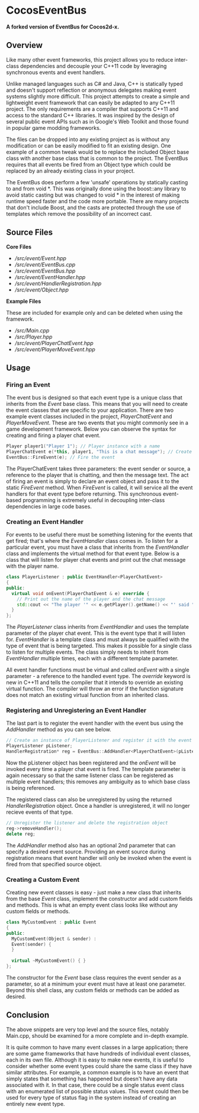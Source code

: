 # CocosEventBus

**A forked version of EventBus for Cocos2d-x.**

## Overview
Like many other event frameworks, this project allows you to reduce inter-class dependencies and decouple your C++11 code by leveraging synchronous events and event handlers.

Unlike managed languages such as C# and Java, C++ is statically typed and doesn't support reflection or anonymous delegates making event systems slightly more difficult. This project attempts to create a simple and lightweight event framework that can easily be adapted to any C++11 project. The only requirements are a compiler that supports C++11 and access to the standard C++ libraries. It was inspired by the design of several public event APIs such as in Google's Web Toolkit and those found in popular game modding frameworks.

The files can be dropped into any existing project as is without any modification or can be easily modified to fit an existing design. One example of a common tweak would be to replace the included Object base class with another base class that is common to the project. The EventBus requires that all events be fired from an Object type which could be replaced by an already existing class in your project.

The EventBus does perform a few 'unsafe' operations by statically casting to and from void *. This was originally done using the boost::any library to avoid static casting but was changed to void * in the interest of making runtime speed faster and the code more portable. There are many projects that don't include Boost, and the casts are protected through the use of templates which remove the possibility of an incorrect cast.

## Source Files
**Core Files**
* */src/event/Event.hpp*
* */src/event/EventBus.cpp*
* */src/event/EventBus.hpp*
* */src/event/EventHandler.hpp*
* */src/event/HandlerRegistration.hpp*
* */src/event/Object.hpp*

**Example Files**

These are included for example only and can be deleted when using the framework.
* */src/Main.cpp*
* */src/Player.hpp*
* */src/event/PlayerChatEvent.hpp*
* */src/event/PlayerMoveEvent.hpp*

## Usage
### Firing an Event

The event bus is designed so that each event type is a unique class that inherits from the *Event* base class. This means that you will need to create the event classes that are specific to your application. There are two example event classes included in the project, *PlayerChatEvent* and *PlayerMoveEvent*. These are two events that you might commonly see in a game development framework. Below you can observe the syntax for creating and firing a player chat event.

```c++
Player player1("Player 1"); // Player instance with a name
PlayerChatEvent e(*this, player1, "This is a chat message"); // Create the event object
EventBus::FireEvent(e); // Fire the event
```

The PlayerChatEvent takes three parameters: the event sender or source, a reference to the player that is chatting, and then the message text. The act of firing an event is simply to declare an event object and pass it to the static *FireEvent* method. When *FireEvent* is called, it will service all the event handlers for that event type before returning. This synchronous event-based programming is extremely useful in decoupling inter-class dependencies in large code bases.

### Creating an Event Handler

For events to be useful there must be something listening for the events that get fired; that's where the *EventHandler* class comes in. To listen for a particular event, you must have a class that inherits from the *EventHandler* class and implements the virtual method for that event type. Below is a class that will listen for player chat events and print out the chat message with the player name.

```c++
class PlayerListener : public EventHandler<PlayerChatEvent>
{
public:
  virtual void onEvent(PlayerChatEvent & e) override {
    // Print out the name of the player and the chat message
    std::cout << "The player '" << e.getPlayer().getName() << "' said " << e.getMessage();
  }
};
```

The *PlayerListener* class inherits from *EventHandler* and uses the template parameter of the player chat event. This is the event type that it will listen for. *EventHandler* is a template class and must always be qualified with the type of event that is being targeted. This makes it possible for a single class to listen for multiple events. The class simply needs to inherit from *EventHandler* multiple times, each with a different template parameter.

All event handler functions must be virtual and called *onEvent* with a single parameter - a reference to the handled event type. The *override* keyword is new in C++11 and tells the compiler that it intends to override an existing virtual function. The compiler will throw an error if the function signature does not match an existing virtual function from an inherited class.

### Registering and Unregistering an Event Handler

The last part is to register the event handler with the event bus using the *AddHandler* method as you can see below.

```c++
// Create an instance of PlayerListener and register it with the event bus
PlayerListener pListener;
HandlerRegistration* reg = EventBus::AddHandler<PlayerChatEvent>(pListener);
```
    
Now the pListener object has been registered and the *onEvent* will be invoked every time a player chat event is fired. The template parameter is again necessary so that the same listener class can be registered as multiple event handlers; this removes any ambiguity as to which base class is being referenced.

The registered class can also be unregistered by using the returned *HandlerRegistration* object. Once a handler is unregistered, it will no longer recieve events of that type.

```c++
// Unregister the listener and delete the registration object
reg->removeHandler();
delete reg;
```

The *AddHandler* method also has an optional 2nd parameter that can specify a desired event source. Providing an event source during registration means that event handler will only be invoked when the event is fired from that specified source object.

### Creating a Custom Event

Creating new event classes is easy - just make a new class that inherits from the base *Event* class, implement the constructor and add custom fields and methods. This is what an empty event class looks like without any custom fields or methods.

```c++
class MyCustomEvent : public Event
{
public:
  MyCustomEvent(Object & sender) :
  Event(sender) {
  }
  
  virtual ~MyCustomEvent() { }
};
```

The constructor for the *Event* base class requires the event sender as a parameter, so at a minimum your event must have at least one parameter. Beyond this shell class, any custom fields or methods can be added as desired. 


## Conclusion

The above snippets are very top level and the source files, notably Main.cpp, should be examined for a more complete and in-depth example.

It is quite common to have many event classes in a large application; there are some game frameworks that have hundreds of individual event classes, each in its own file. Although it is easy to make new events, it is useful to consider whether some event types could share the same class if they have similar attributes. For example, a common example is to have an event that simply states that something has happened but doesn't have any data associated with it. In that case, there could be a single status event class with an enumerated list of possible status values. This event could then be used for every type of status flag in the system instead of creating an entirely new event type.


